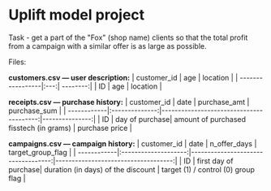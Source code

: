 # Uplift model project


Task - get a part of the "Fox" (shop name) clients so that the total profit from a campaign
with a similar offer is as large as possible.

Files:

**customers.csv — user description:**
| customer_id      | age | location | 
| -----------------|:---:| --------:|
| ID               | age | location | 


**receipts.csv — purchase history:**
| customer_id | date           | purchase_amt                            | purchase_sum   |
| ------------|:--------------:|----------------------------------------:|---------------:|
| ID          | day of purchase| amount of purchased fisstech (in grams) | purchase price | 


**campaigns.csv — campaign history:**
| customer_id | date                 | n_offer_days                       | target_group_flag                   |
| ------------|:--------------------:|-----------------------------------:|------------------------------------:|
| ID          | first day of purchase| duration (in days) of the discount | target (1) / control (0) group flag | 
